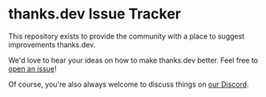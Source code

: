 # thanks.dev Issue Tracker

This repository exists to provide the community with a place to suggest improvements thanks.dev.

We'd love to hear your ideas on how to make thanks.dev better. Feel free to [open an issue][open]!

Of course, you're also always welcome to discuss things on [our Discord][discord]. 

[open]: https://github.com/thnxdev/issues/issues/new
[discord]: https://discord.gg/fQGqvQdWxq
